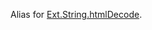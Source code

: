 Alias for <a href="#!/api/Ext.String-method-htmlDecode" rel="Ext.String-method-htmlDecode" class="docClass">Ext.String.htmlDecode</a>.
